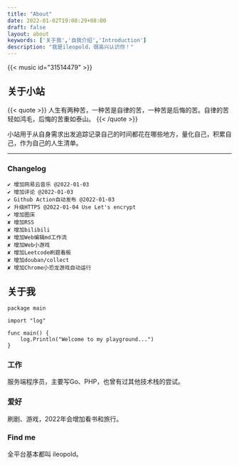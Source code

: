 ```yaml
---
title: "About"
date: 2022-01-02T19:08:29+08:00
draft: false
layout: about
keywords: ['关于我','自我介绍','Introduction']
description: "我是ileopold，很高兴认识你！"
---
```


{{< music id="31514479" >}}

## 关于小站
{{< quote >}}
人生有两种苦，一种苦是自律的苦，一种苦是后悔的苦。自律的苦轻如鸿毛，后悔的苦重如泰山。
{{< /quote >}}

小站用于从自身需求出发追踪记录自己的时间都花在哪些地方，量化自己，积累自己，作为自己的人生清单。

--- 
### Changelog
```
✔ 增加网易云音乐 @2022-01-03
✔ 增加评论 @2022-01-03
✔ Github Action自动发布 @2022-01-03
✔ 升级HTTPS @2022-01-04 Use Let's encrypt
✔ 增加图床
✘ 增加RSS
✘ 增加bilibili
✘ 增加Web编辑md工作流
✘ 增加Web小游戏
✘ 增加Leetcode刷题看板
✘ 增加douban/collect
✘ 增加Chrome小恐龙游戏自动运行
```

## 关于我

```
package main

import "log"

func main() {
	log.Println("Welcome to my playground...")
}
```

### 工作
服务端程序员，主要写Go、PHP，也曾有过其他技术栈的尝试。

### 爱好
刷剧、游戏，2022年会增加看书和旅行。

### Find me
全平台基本都叫 ileopold。
